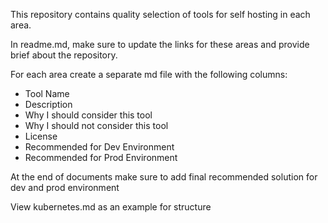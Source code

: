 This repository contains quality selection of tools for self hosting in each area.

In readme.md, make sure to update the links for these areas and provide brief about the repository.

For each area create a separate md file with the following columns:

- Tool Name
- Description
- Why I should consider this tool
- Why I should not consider this tool
- License
- Recommended for Dev Environment
- Recommended for Prod Environment

At the end of documents make sure to add final recommended solution for dev and prod environment

View kubernetes.md as an example for structure